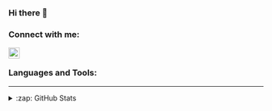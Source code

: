 ### Hi there 👋

### Connect with me:

[<img align="left" alt="amitza | LinkedIn" width="22px" src="https://cdn.jsdelivr.net/npm/simple-icons@v3/icons/linkedin.svg" />][linkedin]

<br />

### Languages and Tools:

---

<details>
   <summary>:zap: GitHub Stats</summary>
 
<br />
  
<img aline="left" alt="amitza's github stats" src="https://github-readme-stats.vercel.app/api?username=amitza&show_icons=true&hide_border=true&theme=dark" />

<br />
<br />
  
<img aline="left" alt="amitza's top languages" src="https://github-readme-stats.vercel.app/api/top-langs/?username=amitza&layout=compact&theme=dark" />
  
</details>

<!--
**amitza/amitza** is a ✨ _special_ ✨ repository because its `README.md` (this file) appears on your GitHub profile.

Here are some ideas to get you started:

- 🔭 I’m currently working on ...
- 🌱 I’m currently learning ...
- 👯 I’m looking to collaborate on ...
- 🤔 I’m looking for help with ...
- 💬 Ask me about ...
- 📫 How to reach me: ...
- ⚡ Fun fact: ...
-->

[linkedin]: https://linkedin.com/in/amit-zafran-b002a5a5
